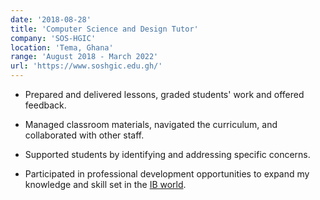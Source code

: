 ```yaml
---
date: '2018-08-28'
title: 'Computer Science and Design Tutor'
company: 'SOS-HGIC'
location: 'Tema, Ghana'
range: 'August 2018 - March 2022'
url: 'https://www.soshgic.edu.gh/'
---
```


- Prepared and delivered lessons, graded students' work and offered feedback.

- Managed classroom materials, navigated the curriculum, and collaborated with other staff.

- Supported students by identifying and addressing specific concerns.

- Participated in professional development opportunities to expand my knowledge and skill set in the [IB world](https://www.ibo.org/).
